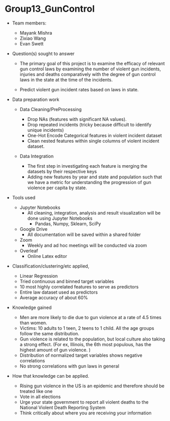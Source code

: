 # Group13_GunControl
-  Team members:
    - Mayank Mishra
    -  Zixiao Wang
    -   Evan Swett
    
- Question(s) sought to answer
   - The primary goal of this project is to examine the efficacy of relevant gun control laws by examining the number of violent gun incidents, injuries and deaths comparatively with the degree of gun control laws in the state at the time of the incidents.
  
  - Predict violent gun incident rates based on laws in state. 

- Data preparation work
  - Data Cleaning/PreProcessing
    - Drop NAs (features with significant NA values).
    - Drop repeated incidents (tricky because difficult to identify unique incidents)
    - One-Hot Encode Categorical features in violent incident dataset
    - Clean nested features within single columns of violent incident dataset.

  - Data Integration
    - The first step in investigating each feature is merging the datasets by their respective keys
    - Adding new features by year and state and population such that we have a metric for understanding the progression of gun violence per capita by state. 

- Tools used
  - Jupyter Notebooks
    - All cleaning, integration, analysis and result visualization will be done using Jupyter Notebooks
      - Pandas, Numpy, Sklearn, SciPy
  - Google Drive
    - All documentation will be saved within a shared folder
  - Zoom
    - Weekly and ad hoc meetings will be conducted via zoom
  - Overleaf
    - Online Latex editor

- Classification/clustering/etc applied,
  - Linear Regression
  - Tried continuous and binned target variables
  - 10 most highly correlated features to serve as predictors
  - Entire law dataset used as predictors
  - Average accuracy of about 60%

- Knowledge gained
  - Men are more likely to die due to gun violence at a rate of 4.5 times than women.  
  - Victims: 10 adults to 1 teen, 2 teens to 1 child. All the age groups follow the same distribution.
  - Gun violence is related to the population, but local culture also taking a strong effect. (For ex,  Illinois, the 6th most populous, has the highest        amount of gun violence. )
  - Distribution of normalized target variables shows negative correlations
  - No strong correlations with gun laws in general

- How that knowledge can be applied.
  - Rising gun violence in the US is an epidemic and therefore should be treated like one
  - Vote in all elections
  - Urge your state government to report all violent deaths to the National Violent Death Reporting System
  - Think critically about where you are receiving your information
